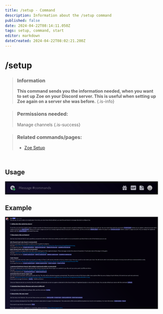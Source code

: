 ```yaml
---
title: /setup - Command
description: Information about the /setup command
published: false
date: 2024-04-22T08:14:11.050Z
tags: setup, command, start
editor: markdown
dateCreated: 2024-04-22T08:02:21.200Z
---
```


# /setup

>### Information
>**This command sends you the information needed, when you want to set up Zoe on your Discord server. This is useful when setting up Zoe again on a server she was before.**
>{.is-info}

>### Permissions needed:
>Manage channels
>{.is-success}


>### Related commands/pages:
>-   [Zoe Setup](/en/setup/)

<br>

## Usage

![](/en_/en_setup_command.gif)
<br>

## Example
![en_setup_command_example.png](/en_/en_setup_command_example.png)